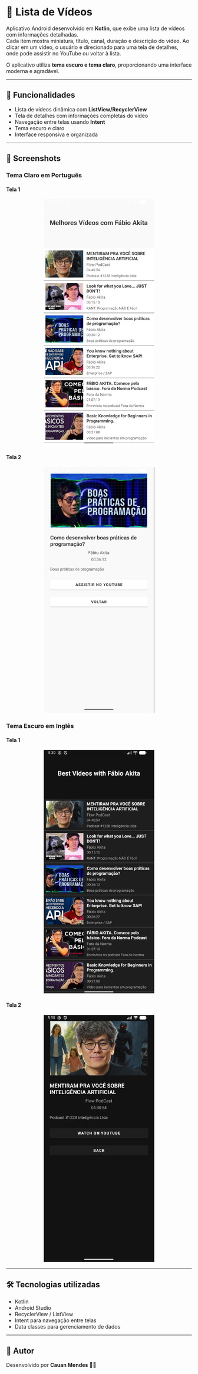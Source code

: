 # 🎥 Lista de Vídeos

Aplicativo Android desenvolvido em **Kotlin**, que exibe uma lista de vídeos com informações detalhadas.  
Cada item mostra miniatura, título, canal, duração e descrição do vídeo. Ao clicar em um vídeo, o usuário é direcionado para uma tela de detalhes, onde pode assistir no YouTube ou voltar à lista.

O aplicativo utiliza **tema escuro e tema claro**, proporcionando uma interface moderna e agradável.

---

## 🧩 Funcionalidades
- Lista de vídeos dinâmica com **ListView/RecyclerView**  
- Tela de detalhes com informações completas do vídeo  
- Navegação entre telas usando **Intent**  
- Tema escuro e claro  
- Interface responsiva e organizada

---

## 📱 Screenshots

### Tema Claro em Português

#### Tela 1
<p align="center">
  <img src="Tela1Branco.png" width="300" alt="Tela Principal Tema Claro">
</p>

#### Tela 2
<p align="center">
  <img src="Tela2Branco.png" width="300" alt="Tela Detalhes Tema Claro">
</p>

### Tema Escuro em Inglês
#### Tela 1
<p align="center">
  <img src="Tela1Black.png" width="300" alt="Tela Principal Tema Escuro">
</p>

#### Tela 2
<p align="center">
  <img src="Tela2Black.png" width="300" alt="Tela Detalhes Tema Escuro">
</p>

---

## 🛠️ Tecnologias utilizadas
- Kotlin  
- Android Studio  
- RecyclerView / ListView  
- Intent para navegação entre telas  
- Data classes para gerenciamento de dados  

---

## 📖 Autor
Desenvolvido por **Cauan Mendes** 👨‍💻
